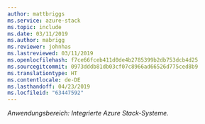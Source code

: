 ```yaml
---
author: mattbriggs
ms.service: azure-stack
ms.topic: include
ms.date: 03/11/2019
ms.author: mabrigg
ms.reviewer: johnhas
ms.lastreviewed: 03/11/2019
ms.openlocfilehash: f7ce66fceb411d0de4b2785399b2db753dcb4d25
ms.sourcegitcommit: 0973dddb81db03cf07c8966ad66526d775ced8b9
ms.translationtype: HT
ms.contentlocale: de-DE
ms.lasthandoff: 04/23/2019
ms.locfileid: "63447592"
---
```

*Anwendungsbereich: Integrierte Azure Stack-Systeme.*